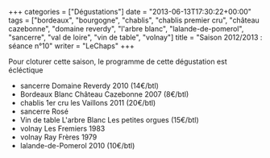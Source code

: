 +++
categories = ["Dégustations"]
date = "2013-06-13T17:30:22+00:00"
tags = ["bordeaux", "bourgogne", "chablis", "chablis premier cru", "château cazebonne", "domaine reverdy", "l'arbre blanc", "lalande-de-pomerol", "sancerre", "val de loire", "vin de table", "volnay"] 
title = "Saison 2012/2013 : séance n°10"
writer = "LeChaps"
+++

Pour cloturer cette saison, le programme de cette dégustation est écléctique

* sancerre Domaine Reverdy 2010 (14€/btl)
* Bordeaux Blanc Château Cazebonne 2007 (8€/btl)
* chablis 1er cru les Vaillons 2011 (20€/btl)
* sancerre Rosé
* Vin de table L'arbre Blanc Les petites orgues (15€/btl) <i class="fa fa-plus-circle"></i>
* volnay Les Fremiers 1983
* volnay Ray Frères 1979
* lalande-de-Pomerol 2010 (10€/btl)
